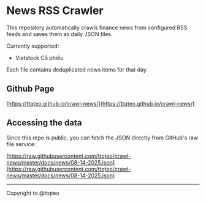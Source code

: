 # News RSS Crawler

This repository automatically crawls finance news from configured RSS feeds and saves them as daily JSON files.

Currently supported:
- Vietstock Cổ phiếu
  
Each file contains deduplicated news items for that day.

## Github Page

[https://ttqteo.github.io/crawl-news/](https://ttqteo.github.io/crawl-news/)

## Accessing the data

Since this repo is public, you can fetch the JSON directly from GitHub's raw file service:

[https://raw.githubusercontent.com/ttqteo/crawl-news/master/docs/news/08-14-2025.json](https://raw.githubusercontent.com/ttqteo/crawl-news/master/docs/news/08-14-2025.json)

---

Copyright to @ttqteo

